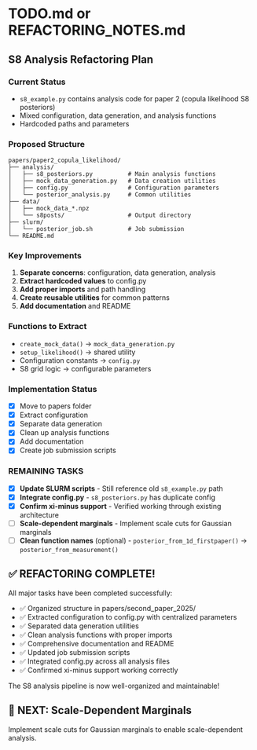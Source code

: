 # TODO.md or REFACTORING_NOTES.md

## S8 Analysis Refactoring Plan

### Current Status
- `s8_example.py` contains analysis code for paper 2 (copula likelihood S8 posteriors)
- Mixed configuration, data generation, and analysis functions
- Hardcoded paths and parameters

### Proposed Structure
```
papers/paper2_copula_likelihood/
├── analysis/
│   ├── s8_posteriors.py          # Main analysis functions  
│   ├── mock_data_generation.py   # Data creation utilities
│   ├── config.py                 # Configuration parameters
│   └── posterior_analysis.py     # Common utilities
├── data/
│   ├── mock_data_*.npz
│   └── s8posts/                  # Output directory
├── slurm/
│   └── posterior_job.sh          # Job submission
└── README.md
```

### Key Improvements
1. **Separate concerns**: configuration, data generation, analysis
2. **Extract hardcoded values** to config.py
4. **Add proper imports** and path handling
5. **Create reusable utilities** for common patterns
6. **Add documentation** and README

### Functions to Extract
- `create_mock_data()` → `mock_data_generation.py`  
- `setup_likelihood()` → shared utility
- Configuration constants → `config.py`
- S8 grid logic → configurable parameters

### Implementation Status
- [x] Move to papers folder
- [x] Extract configuration  
- [x] Separate data generation
- [x] Clean up analysis functions
- [x] Add documentation
- [x] Create job submission scripts

### REMAINING TASKS
- [x] **Update SLURM scripts** - Still reference old `s8_example.py` path
- [x] **Integrate config.py** - `s8_posteriors.py` has duplicate config 
- [x] **Confirm xi-minus support** - Verified working through existing architecture
- [ ] **Scale-dependent marginals** - Implement scale cuts for Gaussian marginals
- [ ] **Clean function names** (optional) - `posterior_from_1d_firstpaper()` → `posterior_from_measurement()`

## ✅ REFACTORING COMPLETE!

All major tasks have been completed successfully:
- ✅ Organized structure in papers/second_paper_2025/
- ✅ Extracted configuration to config.py with centralized parameters
- ✅ Separated data generation utilities  
- ✅ Clean analysis functions with proper imports
- ✅ Comprehensive documentation and README
- ✅ Updated job submission scripts
- ✅ Integrated config.py across all analysis files
- ✅ Confirmed xi-minus support working correctly

The S8 analysis pipeline is now well-organized and maintainable!

## 🚀 NEXT: Scale-Dependent Marginals

Implement scale cuts for Gaussian marginals to enable scale-dependent analysis.